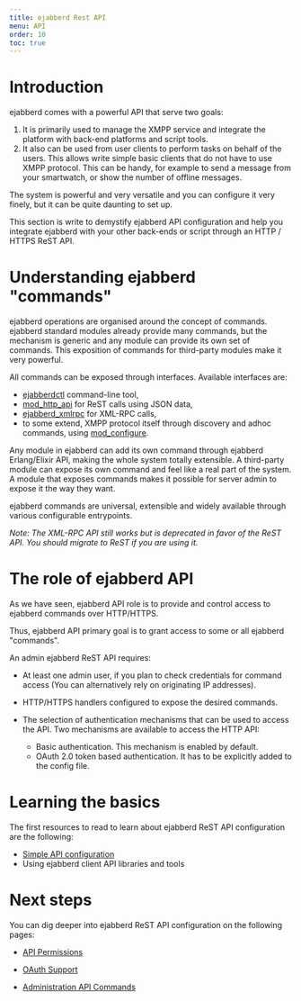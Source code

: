 ```yaml
---
title: ejabberd Rest API
menu: API
order: 10
toc: true
---
```


# Introduction

ejabberd comes with a powerful API that serve two goals:

1. It is primarily used to manage the XMPP service and integrate the platform with back-end platforms and script tools.
2. It also can be used from user clients to perform tasks on behalf of the users. This allows write simple basic clients
   that do not have to use XMPP protocol. This can be handy, for example to send a message from your smartwatch, or show
   the number of offline messages.

The system is powerful and very versatile and you can configure it very finely, but it can be quite daunting to set up.

This section is write to demystify ejabberd API configuration and help you
integrate ejabberd with your other back-ends or script through an HTTP / HTTPS ReST API.

# Understanding ejabberd "commands" 

ejabberd operations are organised around the concept of commands. ejabberd standard modules already provide many commands, but the mechanism is generic and any module can provide its own set of commands. This exposition of commands for third-party modules make it very powerful.

All commands can be exposed through interfaces. Available interfaces are: 

- [ejabberdctl](/admin/guide/managing/#ejabberdctl) command-line tool,
- [mod_http_api](/admin/configuration/modules/#mod-http-api) for ReST calls using JSON data,
- [ejabberd_xmlrpc](/admin/configuration/listen/#ejabberd-xmlrpc) for XML-RPC calls,
- to some extend, XMPP protocol itself through discovery and adhoc commands, using
  [mod_configure](/admin/configuration/modules/#mod-configure).

Any module in ejabberd can add its own command through ejabberd Erlang/Elixir API, making the whole
system totally extensible. A third-party module can expose its own command and feel like a real part
of the system. A module that exposes commands makes it possible for server admin to expose it the way they want.

ejabberd commands are universal, extensible and widely available through various configurable entrypoints.

_Note: The XML-RPC API still works but is deprecated in favor of the ReST API. You should migrate to ReST if you are using it._

<!-- TODO A diagram would be nice to have -->

# The role of ejabberd API

As we have seen, ejabberd API role is to provide and control access to ejabberd commands over HTTP/HTTPS.

Thus, ejabberd API primary goal is to grant access to some or all ejabberd "commands". 

An admin ejabberd ReST API requires:

- At least one admin user, if you plan to check credentials for command access (You can alternatively rely on originating IP addresses).
- HTTP/HTTPS handlers configured to expose the desired commands.
- The selection of authentication mechanisms that can be used to access the API.
  Two mechanisms are available to access the HTTP API:

    - Basic authentication. This mechanism is enabled by default.
    - OAuth 2.0 token based authentication. It has to be explicitly added to the config file.

# Learning the basics

The first resources to read to learn about ejabberd ReST API configuration are
the following:

* [Simple API configuration](/developer/ejabberd-api/simple-configuration/)
* Using ejabberd client API libraries and tools

<!--
TODO: Using API with ejabberd command-line tool and Go based library
-->

# Next steps

You can dig deeper into ejabberd ReST API configuration on the following pages:

* [API Permissions](/developer/ejabberd-api/permissions/)

* [OAuth Support](/developer/ejabberd-api/oauth/)

* [Administration API Commands](/developer/ejabberd-api/admin-api/)
